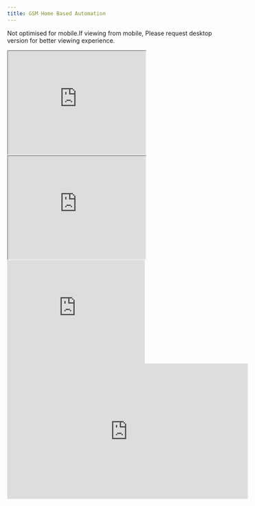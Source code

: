 ```yaml
---
title: GSM Home Based Automation
---
```

Not optimised for mobile.If viewing from mobile, Please request desktop version for better viewing experience.
<div class="iframe-container">
<iframe src="https://drive.google.com/file/d/11PA533RKThWCSAv9NB-dTQxP_kOavFo8/preview" width="320" height="240"></iframe>
<iframe src="https://drive.google.com/file/d/1_KmKbOJZLH6DdN0RkcOsrkcMPUDahE-P/preview" width="320" height="240"></iframe>
<iframe src="https://drive.google.com/file/d/13fSqAMKgC9WsqBPHD0dj4L2yUOFxo-Fy/preview" width="320" height="240" frameborder="0"></iframe>
<iframe width="560" height="315" src="https://www.youtube.com/embed/X4t0JxiBeO0" frameborder="0" allow="accelerometer; autoplay; encrypted-media; gyroscope; picture-in-picture" loading="lazy" allowfullscreen></iframe>
</div>

